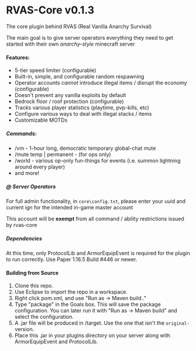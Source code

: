 # RVAS-Core v0.1.3
The core plugin behind RVAS (Real Vanilla Anarchy Survival)

The main goal is to give server operators everything they need to get started with their own *anarchy-style* minecraft server

#### Features:
- 5-tier speed limiter (configurable)
- Built-in, simple, and configurable random respawning
- Operator accounts *cannot* introduce illegal items / disrupt the economy (configurable)
- Doesn't prevent any vanilla exploits by default
- Bedrock floor / roof protection (configurable)
- Tracks various player statistics (playtime, pvp-kills, etc)
- Configure various ways to deal with illegal stacks / items
- Customizable MOTDs

##### Commands:
- /vm - 1-hour long, democratic temporary global-chat mute
- /mute temp | permanent - (for ops only)
- /world - various op-only fun-things for events (i.e. summon lightning around every player)
- and more!

##### @ Server Operators
For full admin functionality, in `core\config.txt`, please enter your uuid and current ign for the intended in-game master account

This account will be **exempt** from all command / ability restrictions issued by rvas-core

##### Dependencies

At this time, only ProtocolLib and ArmorEquipEvent is required for the plugin to run correctly. Use Paper 1.16.5 Build #446 or newer.

#### Building from Source

1. Clone this repo.
2. Use Eclipse to import the repo in a workspace.
3. Right click pom.xml, and use "Run as -> Maven build.."
4. Type "package" in the Goals box. This will save the package configuration. You can later run it with "Run as -> Maven build" and select the configuration.
5. A .jar file will be produced in /target. Use the one that isn't the `original-` version.
6. Place this .jar in your plugins directory on your server along with ArmorEquipEvent and ProtocolLib.
